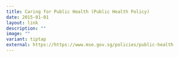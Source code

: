 ```yaml
---
title: Caring for Public Health (Public Health Policy)
date: 2015-01-01
layout: link
description: ""
image: ""
variant: tiptap
external: https://https://www.mse.gov.sg/policies/public-health
---
```

